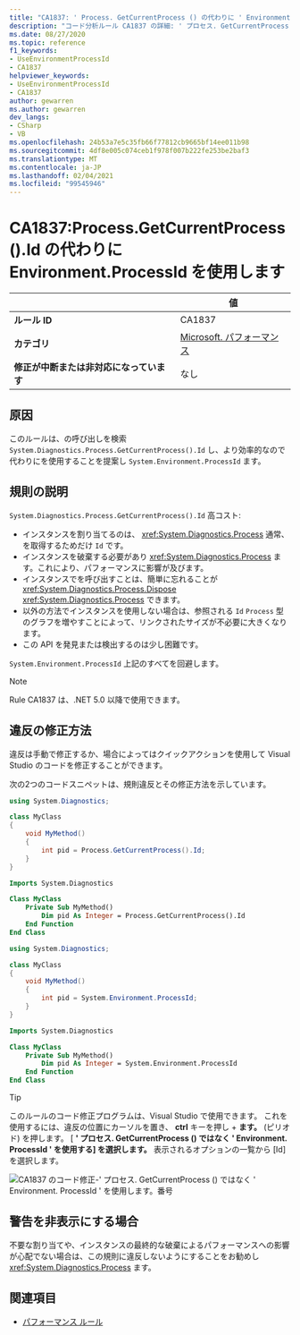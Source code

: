 ```yaml
---
title: "CA1837: ' Process. GetCurrentProcess () の代わりに ' Environment. ProcessId ' を使用してください。Id ' (コード分析)"
description: "コード分析ルール CA1837 の詳細: ' プロセス. GetCurrentProcess () ではなく ' Environment. ProcessId ' を使用します。番号"
ms.date: 08/27/2020
ms.topic: reference
f1_keywords:
- UseEnvironmentProcessId
- CA1837
helpviewer_keywords:
- UseEnvironmentProcessId
- CA1837
author: gewarren
ms.author: gewarren
dev_langs:
- CSharp
- VB
ms.openlocfilehash: 24b53a7e5c35fb66f77812cb9665bf14ee011b98
ms.sourcegitcommit: 4df8e005c074ceb1f978f007b222fe253be2baf3
ms.translationtype: MT
ms.contentlocale: ja-JP
ms.lasthandoff: 02/04/2021
ms.locfileid: "99545946"
---
```

# <a name="ca1837-use-environmentprocessid-instead-of-processgetcurrentprocessid"></a>CA1837:Process.GetCurrentProcess().Id の代わりに Environment.ProcessId を使用します

| | 値 |
|-|-|
| **ルール ID** |CA1837
| **カテゴリ** |[Microsoft. パフォーマンス](performance-warnings.md)|
| **修正が中断または非対応になっています** |なし|

## <a name="cause"></a>原因

このルールは、の呼び出しを検索 `System.Diagnostics.Process.GetCurrentProcess().Id` し、より効率的なので代わりにを使用することを提案し `System.Environment.ProcessId` ます。

## <a name="rule-description"></a>規則の説明

`System.Diagnostics.Process.GetCurrentProcess().Id` 高コスト:

- インスタンスを割り当てるのは、 <xref:System.Diagnostics.Process> 通常、を取得するためだけ `Id` です。
- インスタンスを破棄する必要があり <xref:System.Diagnostics.Process> ます。これにより、パフォーマンスに影響が及びます。
- インスタンスでを呼び出すことは、簡単に忘れることが <xref:System.Diagnostics.Process.Dispose> <xref:System.Diagnostics.Process> できます。
- 以外の方法でインスタンスを使用しない場合は、参照される `Id` `Process` 型のグラフを増やすことによって、リンクされたサイズが不必要に大きくなります。
- この API を発見または検出するのは少し困難です。

`System.Environment.ProcessId` 上記のすべてを回避します。

> [!NOTE]
> Rule CA1837 は、.NET 5.0 以降で使用できます。

## <a name="how-to-fix-violations"></a>違反の修正方法

違反は手動で修正するか、場合によってはクイックアクションを使用して Visual Studio のコードを修正することができます。

次の2つのコードスニペットは、規則違反とその修正方法を示しています。

```csharp
using System.Diagnostics;

class MyClass
{
    void MyMethod()
    {
        int pid = Process.GetCurrentProcess().Id;
    }
}
```

```vb
Imports System.Diagnostics

Class MyClass
    Private Sub MyMethod()
        Dim pid As Integer = Process.GetCurrentProcess().Id
    End Function
End Class
```

```csharp
using System.Diagnostics;

class MyClass
{
    void MyMethod()
    {
        int pid = System.Environment.ProcessId;
    }
}
```

```vb
Imports System.Diagnostics

Class MyClass
    Private Sub MyMethod()
        Dim pid As Integer = System.Environment.ProcessId
    End Function
End Class
```

> [!TIP]
> このルールのコード修正プログラムは、Visual Studio で使用できます。 これを使用するには、違反の位置にカーソルを置き、 **ctrl** キーを押し + **ます。** (ピリオド) を押します。 [ **' プロセス. GetCurrentProcess () ではなく ' Environment. ProcessId ' を使用する] を選択します。** 表示されるオプションの一覧から [Id] を選択します。
>
> ![CA1837 のコード修正-' プロセス. GetCurrentProcess () ではなく ' Environment. ProcessId ' を使用します。番号](media/ca1837-codefix.png)

## <a name="when-to-suppress-warnings"></a>警告を非表示にする場合

不要な割り当てや、インスタンスの最終的な破棄によるパフォーマンスへの影響が心配でない場合は、この規則に違反しないようにすることをお勧めし <xref:System.Diagnostics.Process> ます。

## <a name="see-also"></a>関連項目

- [パフォーマンス ルール](performance-warnings.md)
